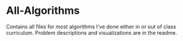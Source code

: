 # All-Algorithms
Contains all files for *most* algorithms I've done either in or out of class curriculum. Problem descriptions and visualizations are in the readme.
